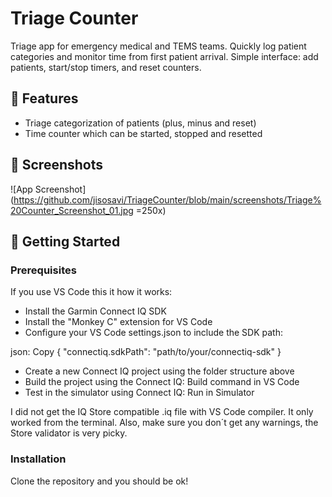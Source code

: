 # Triage Counter

Triage app for emergency medical and TEMS teams. Quickly log patient categories and monitor time from first patient arrival. Simple interface: add patients, start/stop timers, and reset counters.

## 🌟 Features

- Triage categorization of patients (plus, minus and reset)
- Time counter which can be started, stopped and resetted

## 📸 Screenshots

![App Screenshot](https://github.com/jisosavi/TriageCounter/blob/main/screenshots/Triage%20Counter_Screenshot_01.jpg =250x)

## 🚀 Getting Started

### Prerequisites

If you use VS Code this it how it works:

- Install the Garmin Connect IQ SDK
- Install the "Monkey C" extension for VS Code
- Configure your VS Code settings.json to include the SDK path:

json:
Copy
{
    "connectiq.sdkPath": "path/to/your/connectiq-sdk"
}

- Create a new Connect IQ project using the folder structure above
- Build the project using the Connect IQ: Build command in VS Code
- Test in the simulator using Connect IQ: Run in Simulator

I did not get the IQ Store compatible .iq file with VS Code compiler. It only worked from the terminal.
Also, make sure you don´t get any warnings, the Store validator is very picky.

### Installation

Clone the repository and you should be ok!
